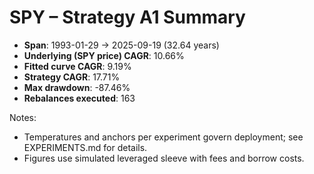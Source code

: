 # SPY – Strategy A1 Summary

- **Span**: 1993-01-29 → 2025-09-19 (32.64 years)
- **Underlying (SPY price) CAGR**: 10.66%
- **Fitted curve CAGR**: 9.19%
- **Strategy CAGR**: 17.71%
- **Max drawdown**: -87.46%
- **Rebalances executed**: 163

Notes:

- Temperatures and anchors per experiment govern deployment; see EXPERIMENTS.md for details.
- Figures use simulated leveraged sleeve with fees and borrow costs.
